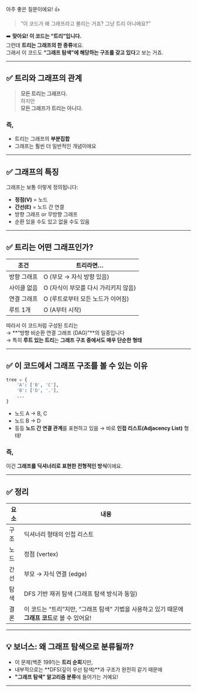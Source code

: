 아주 좋은 질문이에요! 👍  
> “이 코드가 왜 그래프라고 불리는 거죠? 그냥 트리 아니에요?”

➡️ **맞아요! 이 코드는 “트리”입니다.**  
그런데 **트리는 그래프의 한 종류**예요.  
그래서 이 코드도 **“그래프 탐색”에 해당하는 구조를 갖고 있다**고 보는 거죠.

---

## ✅ 트리와 그래프의 관계

> **모든 트리는 그래프다.**  
하지만  
> **모든 그래프가 트리는 아니다.**

### 즉,
- 트리는 그래프의 **부분집합**
- 그래프는 훨씬 더 일반적인 개념이에요

---

## ✅ 그래프의 특징

그래프는 보통 이렇게 정의됩니다:

- **정점(V)** = 노드  
- **간선(E)** = 노드 간 연결  
- 방향 그래프 or 무방향 그래프  
- 순환 있을 수도 있고 없을 수도 있음

---

## ✅ 트리는 어떤 그래프인가?

| 조건 | 트리라면… |
|------|------------|
| 방향 그래프 | O (부모 → 자식 방향 있음) |
| 사이클 없음 | O (자식이 부모를 다시 가리키지 않음) |
| 연결 그래프 | O (루트로부터 모든 노드가 이어짐) |
| 루트 1개 | O (A부터 시작) |

따라서 이 코드처럼 구성된 트리는  
→ **“방향 비순환 연결 그래프 (DAG)”**의 일종입니다  
→ 특히 **루트 있는 트리**는 **그래프 구조 중에서도 매우 단순한 형태**

---

## ✅ 이 코드에서 그래프 구조를 볼 수 있는 이유

```python
tree = {
    'A': ['B', 'C'],
    'B': ['D', '.'],
    ...
}
```

- 노드 A → B, C  
- 노드 B → D  
- 등등 **노드 간 연결 관계**를 표현하고 있음 → 바로 **인접 리스트(Adjacency List)** 형태!

### 즉,
이건 **그래프를 딕셔너리로 표현한 전형적인 방식**이에요.

---

## ✅ 정리

| 요소 | 내용 |
|------|------|
| 구조 | 딕셔너리 형태의 인접 리스트 |
| 노드 | 정점 (vertex) |
| 간선 | 부모 → 자식 연결 (edge) |
| 탐색 | DFS 기반 재귀 탐색 (그래프 탐색 방식과 동일) |
| 결론 | 이 코드는 “트리”지만, “그래프 탐색” 기법을 사용하고 있기 때문에 **그래프 코드**로 볼 수 있어요! |

---

## 💡 보너스: 왜 그래프 탐색으로 분류될까?

- 이 문제(백준 1991)는 **트리 순회**지만,  
- 내부적으로는 **DFS(깊이 우선 탐색)**과 구조가 완전히 같기 때문에  
- **"그래프 탐색" 알고리즘 분류**에 들어가는 거예요!

---